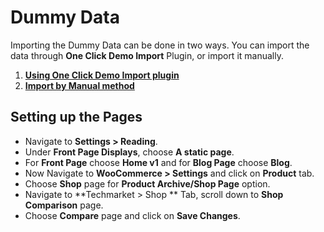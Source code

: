 # Dummy Data


Importing the Dummy Data can be done in two ways. You can import the data through **One Click Demo Import** Plugin, or import it manually.

1. [**Using One Click Demo Import plugin**](using_one_click_demo_report_plugin.md)
2. [**Import by Manual method**](import_by_manual.md)

## Setting up the Pages

* Navigate to **Settings > Reading**.
* Under **Front Page Displays**, choose **A static page**.
* For **Front Page** choose **Home v1** and for **Blog Page** choose **Blog**.
* Now Navigate to **WooCommerce > Settings** and click on **Product** tab.
* Choose **Shop** page for **Product Archive/Shop Page** option.
* Navigate to **Techmarket > Shop ** Tab, scroll down to **Shop Comparison** page.
* Choose **Compare** page and click on **Save Changes**.
